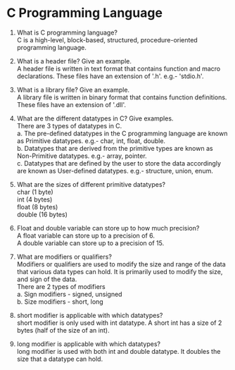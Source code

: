 # C Programming Language

1. What is C programming language?  
   C is a high-level, block-based, structured, procedure-oriented programming language.
   
2. What is a header file? Give an example.  
   A header file is written in text format that contains function and macro declarations. These files have an extension of '.h'. e.g.- 'stdio.h'.  

3. What is a library file? Give an example.  
   A library file is written in binary format that contains function definitions. These files have an extension of '.dll'.

4. What are the different datatypes in C? Give examples.  
   There are 3 types of datatypes in C.  
   a. The pre-defined datatypes in the C programming language are known as Primitive datatypes. e.g.- char, int, float, double.  
   b. Datatypes that are derived from the primitive types are known as Non-Primitive datatypes. e.g.- array, pointer.  
   c. Datatypes that are defined by the user to store the data accordingly are known as User-defined datatypes. e.g.- structure, union, enum.  

5. What are the sizes of different primitive datatypes?  
   char (1 byte)  
   int (4 bytes)  
   float (8 bytes)  
   double (16 bytes)  

6. Float and double variable can store up to how much precision?  
   A float variable can store up to a precision of 6.  
   A double variable can store up to a precision of 15.

7. What are modifiers or qualifiers?  
   Modifiers or qualifiers are used to modify the size and range of the data that various data types can hold. It is primarily used to modify the size, and sign of the data.  
   There are 2 types of modifiers  
   a. Sign modifiers - signed, unsigned  
   b. Size modifiers - short, long

8. short modifier is applicable with which datatypes?  
   short modifier is only used with int datatype. A short int has a size of 2 bytes (half of the size of an int).  

9. long modifier is applicable with which datatypes?  
   long modifier is used with both int and double datatype. It doubles the size that a datatype can hold.
